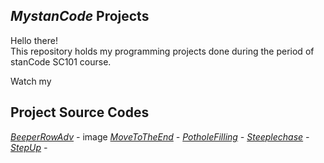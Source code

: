 ## *MystanCode* Projects
Hello there!\
This repository holds my programming projects done during the period of stanCode SC101 course.

Watch my 

## Project Source Codes
*[BeeperRowAdv](https://github.com/dsvdsvsdbasdb/MystanCode/blob/main/MystanCodeProJect/BeeperRowAdv.py)
 -* image
*[MoveToTheEnd](https://github.com/dsvdsvsdbasdb/MystanCode/blob/main/MystanCodeProJect/MoveToTheEnd.py)
 -*
*[PotholeFilling](https://github.com/dsvdsvsdbasdb/MystanCode/blob/main/MystanCodeProJect/PotholeFilling.py)
 -*
*[Steeplechase](https://github.com/dsvdsvsdbasdb/MystanCode/blob/main/MystanCodeProJect/Steeplechase.py)
 -*
*[StepUp](https://github.com/dsvdsvsdbasdb/MystanCode/blob/main/MystanCodeProJect/StepUp.py)
 -*
